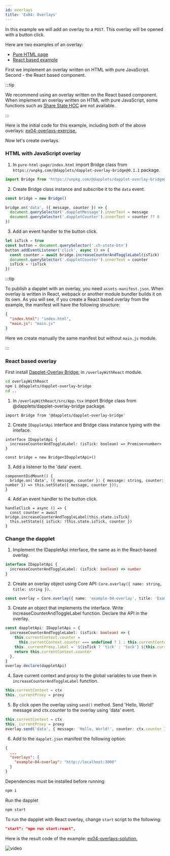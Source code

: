 ```yaml
---
id: overlays
title: 'Ex04: Overlays'
---
```


In this example we will add an overlay to a `POST`. This overlay will be opened with a button click.

Here are two examples of an overlay:

- [Pure HTML page](https://github.com/dapplets/dapplet-overlay-bridge/tree/master/examples/pure-html-page)
- [React based example](https://github.com/dapplets/dapplet-overlay-bridge/tree/master/examples/react-overlay)

First we implement an overlay written on HTML with pure JavaScript. Second - the React based component.

:::tip

We recommend using an overlay written on the React based component. When implement an overlay written on HTML with pure JavaScript, some functions such as [Share State HOC](/docs/shared-state) are not available.

:::

Here is the initial code for this example, including both of the above overlays: [ex04-overlays-exercise.](https://github.com/dapplets/dapplet-template/tree/ex04-overlays-exercise)

Now let's create overlays.

### HTML with JavaScript overlay

1. In `pure-html-page/index.html` import Bridge class from `https://unpkg.com/@dapplets/dapplet-overlay-bridge@0.1.1` package.

```js
import Bridge from 'https://unpkg.com/@dapplets/dapplet-overlay-bridge@0.1.1'
```

2. Create Bridge class instance and subscribe it to the `data` event.

```js
const bridge = new Bridge()

bridge.on('data', ({ message, counter }) => {
  document.querySelector('.dappletMessage').innerText = message
  document.querySelector('.dappletCounter').innerText = counter ?? 0
})
```

3. Add an event handler to the button click.

```js
let isTick = true
const button = document.querySelector('.ch-state-btn')
button.addEventListener('click', async () => {
  const counter = await bridge.increaseCounterAndToggleLabel(isTick)
  document.querySelector('.dappletCounter').innerText = counter
  isTick = !isTick
})
```

:::tip

To publish a dapplet with an overlay, you need `assets-manifest.json`. When overlay is written in React, webpack or another module bundler builds it on its own. As you will see, if you create a React based overlay from the example, the manifest will have the following structure:

```json
{
  "index.html": "index.html",
  "main.js": "main.js"
}
```

Here we create manually the same manifest but without `main.js` module.

:::

### React based overlay

First install [Dapplet-Overlay Bridge:](https://github.com/dapplets/dapplet-overlay-bridge) in `/overlayWithReact` module.

```bash
cd overlayWithReact
npm i @dapplets/dapplet-overlay-bridge
cd ..
```

1. In `/overlayWithReact/src/App.tsx` import Bridge class from @dapplets/dapplet-overlay-bridge package.

```tsx
import Bridge from '@dapplets/dapplet-overlay-bridge'
```

2. Create `IDappletApi` interface and Bridge class instance typing with the inteface.

```tsx
interface IDappletApi {
  increaseCounterAndToggleLabel: (isTick: boolean) => Promise<number>
}

const bridge = new Bridge<IDappletApi>()
```

3. Add a listener to the 'data' event.

```tsx
componentDidMount() {
  bridge.on('data', ({ message, counter }: { message: string, counter: number }) => this.setState({ message, counter }));
}
```

4. Add an event handler to the button click.

```tsx
handleClick = async () => {
  const counter = await bridge.increaseCounterAndToggleLabel(this.state.isTick)
  this.setState({ isTick: !this.state.isTick, counter })
}
```

### Change the dapplet

1. Implement the IDappletApi interface, the same as in the React-based overlay.

```ts
interface IDappletApi {
  increaseCounterAndToggleLabel: (isTick: boolean) => number
}
```

2. Create an overlay object using Core API: `Core.overlay({ name: string, title: string })`.

```ts
const overlay = Core.overlay({ name: 'example-04-overlay', title: 'Example 4' })
```

3. Create an object that implements the interface. Write increaseCounterAndToggleLabel function. Declare the API in the overlay.

```ts
const dappletApi: IDappletApi = {
  increaseCounterAndToggleLabel: (isTick: boolean) => {
    this.currentContext.counter =
      this.currentContext.counter === undefined ? 1 : this.currentContext.counter + 1
    this._currentProxy.label = `${isTick ? 'tick' : 'tock'} ${this.currentContext.counter}`
    return this.currentContext.counter
  },
}
overlay.declare(dappletApi)
```

4. Save current context and proxy to the global variables to use them in `increaseCounterAndToggleLabel` function.

```ts
this.currentContext = ctx
this._currentProxy = proxy
```

5. By click open the overlay using `send()` method. Send 'Hello, World!' message and ctx.counter to the overlay using 'data' event.

```ts
this.currentContext = ctx
this._currentProxy = proxy
overlay.send('data', { message: 'Hello, World!', counter: ctx.counter })
```

6. Add to the `dapplet.json` manifest the following option:

```json
{
  ...
  "overlays": {
    "example-04-overlay": "http://localhost:3000"
  }
}
```

Dependencies must be installed before running:

```bash
npm i
```

Run the dapplet

```bash
npm start
```

To run the dapplet with React overlay, change `start` script to the following:

```json
"start": "npm run start:react",
```

Here is the result code of the example: [ex04-overlays-solution.](https://github.com/dapplets/dapplet-template/tree/ex04-overlays-solution)

![video](/video/ex_4.gif)
